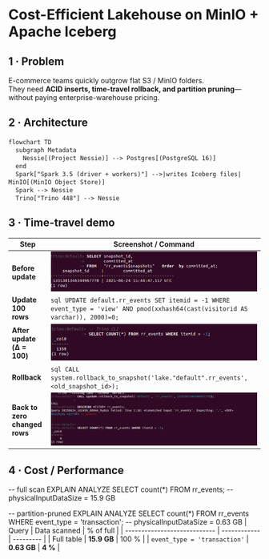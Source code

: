 # Cost-Efficient Lakehouse on MinIO + Apache Iceberg

## 1 · Problem  
E-commerce teams quickly outgrow flat S3 / MinIO folders.  
They need **ACID inserts, time-travel rollback, and partition pruning**—without paying enterprise-warehouse pricing.

## 2 · Architecture  
```mermaid
flowchart TD
  subgraph Metadata
    Nessie[(Project Nessie)] --> Postgres[(PostgreSQL 16)]
  end
  Spark["Spark 3.5 (driver + workers)"] -->|writes Iceberg files| MinIO[(MinIO Object Store)]
  Spark --> Nessie
  Trino["Trino 448"] --> Nessie
```
## 3 · Time-travel demo

| Step                          | Screenshot / Command                                                                                                              |
| ----------------------------- | --------------------------------------------------------------------------------------------------------------------------------- |
| **Before update**             | ![Snapshot 1](snapshots/snapshot1.png)                                                                                            |
| **Update 100 rows**           | `sql UPDATE default.rr_events SET itemid = -1 WHERE event_type = 'view' AND pmod(xxhash64(cast(visitorid AS varchar)), 2000)=0; ` |
| **After update (Δ = 100)**    | ![Snapshot 2](snapshots/afterupdation.png)                                                                                        |
| **Rollback**                  | `sql CALL system.rollback_to_snapshot('lake."default".rr_events', <old_snapshot_id>); `                                           |
| **Back to zero changed rows** | ![Snapshot 3](snapshots/rollback.png)                                                                                             |

## 4 · Cost / Performance
-- full scan
EXPLAIN ANALYZE SELECT count(*) FROM rr_events;
-- physicalInputDataSize = 15.9 GB

-- partition-pruned
EXPLAIN ANALYZE
SELECT count(*) FROM rr_events
WHERE  event_type = 'transaction';
-- physicalInputDataSize = 0.63 GB
| Query                        | Data scanned | % of full |
| ---------------------------- | ------------ | --------- |
| Full table                   | **15.9 GB**  | 100 %     |
| `event_type = 'transaction'` | **0.63 GB**  | **4 %**   |

